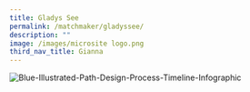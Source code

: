 ```yaml
---
title: Gladys See
permalink: /matchmaker/gladyssee/
description: ""
image: /images/microsite logo.png
third_nav_title: Gianna
---
```

![Blue-Illustrated-Path-Design-Process-Timeline-Infographic](https://i.ibb.co/NnrQBRd/Blue-Illustrated-Path-Design-Process-Timeline-Infographic.png)